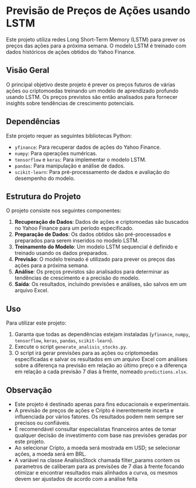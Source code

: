 # Previsão de Preços de Ações usando LSTM

Este projeto utiliza redes Long Short-Term Memory (LSTM) para prever os preços das ações para a próxima semana. O modelo LSTM é treinado com dados históricos de ações obtidos do Yahoo Finance.

## Visão Geral

O principal objetivo deste projeto é prever os preços futuros de várias ações ou criptomoedas treinando um modelo de aprendizado profundo usando LSTM. Os preços previstos são então analisados para fornecer insights sobre tendências de crescimento potenciais.

## Dependências

Este projeto requer as seguintes bibliotecas Python:

- `yfinance`: Para recuperar dados de ações do Yahoo Finance.
- `numpy`: Para operações numéricas.
- `tensorflow` e `keras`: Para implementar o modelo LSTM.
- `pandas`: Para manipulação e análise de dados.
- `scikit-learn`: Para pré-processamento de dados e avaliação do desempenho do modelo.

## Estrutura do Projeto

O projeto consiste nos seguintes componentes:

1. **Recuperação de Dados**: Dados de ações e criptomoedas são buscados no Yahoo Finance para um período especificado.
2. **Preparação de Dados**: Os dados obtidos são pré-processados e preparados para serem inseridos no modelo LSTM.
3. **Treinamento do Modelo**: Um modelo LSTM sequencial é definido e treinado usando os dados preparados.
4. **Previsão**: O modelo treinado é utilizado para prever os preços das ações para a próxima semana.
5. **Análise**: Os preços previstos são analisados para determinar as tendências de crescimento e a precisão do modelo.
6. **Saída**: Os resultados, incluindo previsões e análises, são salvos em um arquivo Excel.

## Uso

Para utilizar este projeto:

1. Garanta que todas as dependências estejam instaladas (`yfinance`, `numpy`, `tensorflow`, `keras`, `pandas`, `scikit-learn`).
2. Execute o script `generate_analisis_stocks.py`.
3. O script irá gerar previsões para as ações ou criptomoedas especificadas e salvar os resultados em um arquivo Excel com análises sobre a diferença na previsão em relação ao último preço e a diferença em relação a cada previsão 7 dias à frente, nomeado `predictions.xlsx`.

## Observação

- Este projeto é destinado apenas para fins educacionais e experimentais.
- A previsão de preços de ações e Cripto é inerentemente incerta e influenciada por vários fatores. Os resultados podem nem sempre ser precisos ou confiáveis.
- É recomendável consultar especialistas financeiros antes de tomar qualquer decisão de investimento com base nas previsões geradas por este projeto.
- Ao selecionar Cripto, a moeda será mostrada em USD; se selecionar ações, a moeda será em BRL.
- A variável na classe AnalisisStock chamada filter_params contem os parametros de caliberam para as previsões de 7 dias à frente focando otimizar e encontrar resultados mais alinhados a curva, os mesmos devem ser ajustados de acordo com a análise feita
